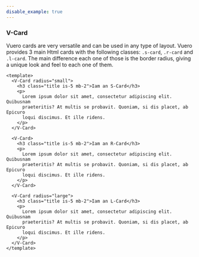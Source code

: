 ```yaml
---
disable_example: true
---
```


### V-Card

Vuero cards are very versatile and can be used in any type of layout.
Vuero provides 3 main Html cards with the following classes: `.s-card`,
`.r-card` and `.l-card`. The main difference each one of those is
the border radius, giving a unique look and feel to each one of them.

<!--code-->

```vue
<template>
  <V-Card radius="small">
    <h3 class="title is-5 mb-2">Iam an S-Card</h3>
    <p>
      Lorem ipsum dolor sit amet, consectetur adipiscing elit. Quibusnam
      praeteritis? At multis se probavit. Quoniam, si dis placet, ab Epicuro
      loqui discimus. Et ille ridens.
    </p>
  </V-Card>

  <V-Card>
    <h3 class="title is-5 mb-2">Iam an R-Card</h3>
    <p>
      Lorem ipsum dolor sit amet, consectetur adipiscing elit. Quibusnam
      praeteritis? At multis se probavit. Quoniam, si dis placet, ab Epicuro
      loqui discimus. Et ille ridens.
    </p>
  </V-Card>

  <V-Card radius="large">
    <h3 class="title is-5 mb-2">Iam an L-Card</h3>
    <p>
      Lorem ipsum dolor sit amet, consectetur adipiscing elit. Quibusnam
      praeteritis? At multis se probavit. Quoniam, si dis placet, ab Epicuro
      loqui discimus. Et ille ridens.
    </p>
  </V-Card>
</template>
```

<!--/code-->
